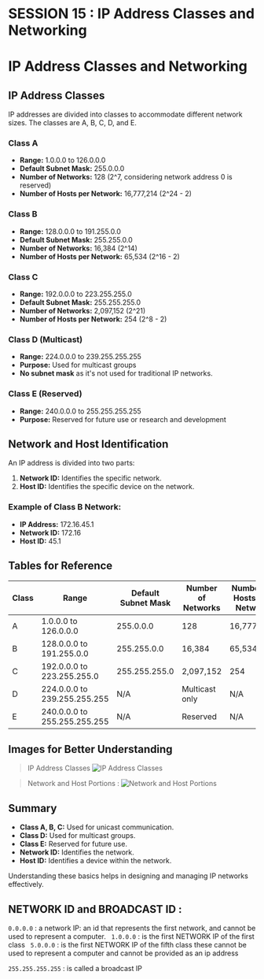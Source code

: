 # SESSION 15 : IP Address Classes and Networking

# IP Address Classes and Networking

## IP Address Classes

IP addresses are divided into classes to accommodate different network sizes. The classes are A, B, C, D, and E.

### Class A
- **Range:** 1.0.0.0 to 126.0.0.0
- **Default Subnet Mask:** 255.0.0.0
- **Number of Networks:** 128 (2^7, considering network address 0 is reserved)
- **Number of Hosts per Network:** 16,777,214 (2^24 - 2)

### Class B
- **Range:** 128.0.0.0 to 191.255.0.0
- **Default Subnet Mask:** 255.255.0.0
- **Number of Networks:** 16,384 (2^14)
- **Number of Hosts per Network:** 65,534 (2^16 - 2)

### Class C
- **Range:** 192.0.0.0 to 223.255.255.0
- **Default Subnet Mask:** 255.255.255.0
- **Number of Networks:** 2,097,152 (2^21)
- **Number of Hosts per Network:** 254 (2^8 - 2)

### Class D (Multicast)
- **Range:** 224.0.0.0 to 239.255.255.255
- **Purpose:** Used for multicast groups
- **No subnet mask** as it's not used for traditional IP networks.

### Class E (Reserved)
- **Range:** 240.0.0.0 to 255.255.255.255
- **Purpose:** Reserved for future use or research and development

## Network and Host Identification

An IP address is divided into two parts:
1. **Network ID:** Identifies the specific network.
2. **Host ID:** Identifies the specific device on the network.

### Example of Class B Network:
- **IP Address:** 172.16.45.1
- **Network ID:** 172.16
- **Host ID:** 45.1

## Tables for Reference

| Class | Range | Default Subnet Mask | Number of Networks | Number of Hosts per Network |
|-------|-------|---------------------|--------------------|----------------------------|
| A     | 1.0.0.0 to 126.0.0.0 | 255.0.0.0 | 128 | 16,777,214 |
| B     | 128.0.0.0 to 191.255.0.0 | 255.255.0.0 | 16,384 | 65,534 |
| C     | 192.0.0.0 to 223.255.255.0 | 255.255.255.0 | 2,097,152 | 254 |
| D     | 224.0.0.0 to 239.255.255.255 | N/A | Multicast only | N/A |
| E     | 240.0.0.0 to 255.255.255.255 | N/A | Reserved | N/A |

## Images for Better Understanding

> IP Address Classes
![IP Address Classes](https://www.google.com/url?sa=i&url=https%3A%2F%2Fmycomputernotes.com%2Fwhat-is-ip-address-and-its-classes%2F&psig=AOvVaw3JU2jw73DROKq_VlgHwu0y&ust=1720068478239000&source=images&cd=vfe&opi=89978449&ved=0CBQQjRxqFwoTCNCjssqIiocDFQAAAAAdAAAAABAE)

> Network and Host Portions :
![Network and Host Portions](https://www.google.com/url?sa=i&url=http%3A%2F%2Fpenta2.ufrgs.br%2Ftrouble%2Fts_ip.htm&psig=AOvVaw22qL-UP5dXVkznjbVpRjEF&ust=1720068551059000&source=images&cd=vfe&opi=89978449&ved=0CBQQjRxqFwoTCIiug-mIiocDFQAAAAAdAAAAABAE)

## Summary

- **Class A, B, C:** Used for unicast communication.
- **Class D:** Used for multicast groups.
- **Class E:** Reserved for future use.
- **Network ID:** Identifies the network.
- **Host ID:** Identifies a device within the network.

Understanding these basics helps in designing and managing IP networks effectively.


## NETWORK ID and BROADCAST ID : 

```0.0.0.0``` : a network IP: an id that represents the first network, and cannot be used to represent a computer. 
``` 1.0.0.0``` : is the first NETWORK IP of the first class
``` 5.0.0.0``` : is the first NETWORK IP of the fifth class
these cannot be used to represent a computer and cannot be provided as an ip address

```255.255.255.255``` : is called a broadcast IP
